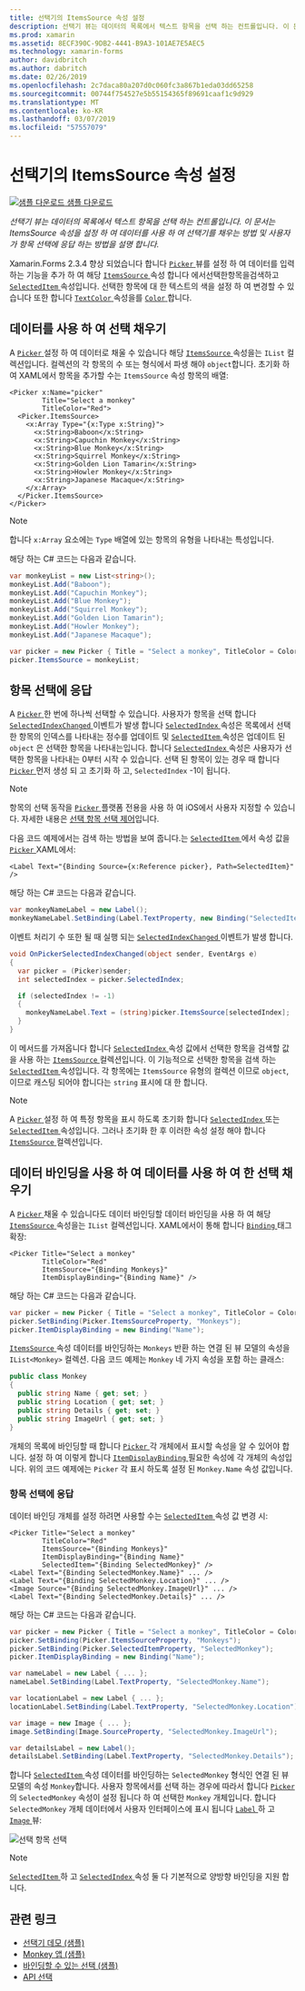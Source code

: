 ```yaml
---
title: 선택기의 ItemsSource 속성 설정
description: 선택기 뷰는 데이터의 목록에서 텍스트 항목을 선택 하는 컨트롤입니다. 이 문서는 ItemsSource 속성을 설정 하 여 데이터를 사용 하 여 선택기를 채우는 방법 및 사용자가 항목 선택에 응답 하는 방법을 설명 합니다.
ms.prod: xamarin
ms.assetid: 8ECF390C-9DB2-4441-B9A3-101AE7E5AEC5
ms.technology: xamarin-forms
author: davidbritch
ms.author: dabritch
ms.date: 02/26/2019
ms.openlocfilehash: 2c7daca80a207d0c060fc3a867b1eda03dd65258
ms.sourcegitcommit: 00744f754527e5b55154365f89691caaf1c9d929
ms.translationtype: MT
ms.contentlocale: ko-KR
ms.lasthandoff: 03/07/2019
ms.locfileid: "57557079"
---
```

# <a name="setting-a-pickers-itemssource-property"></a>선택기의 ItemsSource 속성 설정

[![샘플 다운로드](~/media/shared/download.png) 샘플 다운로드](https://developer.xamarin.com/samples/xamarin-forms/UserInterface/MonkeyAppPicker/)

_선택기 뷰는 데이터의 목록에서 텍스트 항목을 선택 하는 컨트롤입니다. 이 문서는 ItemsSource 속성을 설정 하 여 데이터를 사용 하 여 선택기를 채우는 방법 및 사용자가 항목 선택에 응답 하는 방법을 설명 합니다._

Xamarin.Forms 2.3.4 향상 되었습니다 합니다 [ `Picker` ](xref:Xamarin.Forms.Picker) 뷰를 설정 하 여 데이터를 입력 하는 기능을 추가 하 여 해당 [ `ItemsSource` ](xref:Xamarin.Forms.Picker.ItemsSource) 속성 합니다 에서선택한항목을검색하고[ `SelectedItem` ](xref:Xamarin.Forms.Picker.SelectedItem) 속성입니다. 선택한 항목에 대 한 텍스트의 색을 설정 하 여 변경할 수 있습니다 또한 합니다 [ `TextColor` ](xref:Xamarin.Forms.Picker.TextColor) 속성을를 [ `Color` ](xref:Xamarin.Forms.Color)합니다.

## <a name="populating-a-picker-with-data"></a>데이터를 사용 하 여 선택 채우기

A [ `Picker` ](xref:Xamarin.Forms.Picker) 설정 하 여 데이터로 채울 수 있습니다 해당 [ `ItemsSource` ](xref:Xamarin.Forms.Picker.ItemsSource) 속성을는 `IList` 컬렉션입니다. 컬렉션의 각 항목의 수 또는 형식에서 파생 해야 `object`합니다. 초기화 하 여 XAML에서 항목을 추가할 수는 `ItemsSource` 속성 항목의 배열:

```xaml
<Picker x:Name="picker"
        Title="Select a monkey"
        TitleColor="Red">
  <Picker.ItemsSource>
    <x:Array Type="{x:Type x:String}">
      <x:String>Baboon</x:String>
      <x:String>Capuchin Monkey</x:String>
      <x:String>Blue Monkey</x:String>
      <x:String>Squirrel Monkey</x:String>
      <x:String>Golden Lion Tamarin</x:String>
      <x:String>Howler Monkey</x:String>
      <x:String>Japanese Macaque</x:String>
    </x:Array>
  </Picker.ItemsSource>
</Picker>
```

> [!NOTE]
> 합니다 `x:Array` 요소에는 `Type` 배열에 있는 항목의 유형을 나타내는 특성입니다.

해당 하는 C# 코드는 다음과 같습니다.

```csharp
var monkeyList = new List<string>();
monkeyList.Add("Baboon");
monkeyList.Add("Capuchin Monkey");
monkeyList.Add("Blue Monkey");
monkeyList.Add("Squirrel Monkey");
monkeyList.Add("Golden Lion Tamarin");
monkeyList.Add("Howler Monkey");
monkeyList.Add("Japanese Macaque");

var picker = new Picker { Title = "Select a monkey", TitleColor = Color.Red };
picker.ItemsSource = monkeyList;
```

## <a name="responding-to-item-selection"></a>항목 선택에 응답

A [ `Picker` ](xref:Xamarin.Forms.Picker) 한 번에 하나씩 선택할 수 있습니다. 사용자가 항목을 선택 합니다 [ `SelectedIndexChanged` ](xref:Xamarin.Forms.Picker.SelectedIndexChanged) 이벤트가 발생 합니다 [ `SelectedIndex` ](xref:Xamarin.Forms.Picker.SelectedIndex) 속성은 목록에서 선택한 항목의 인덱스를 나타내는 정수를 업데이트 및 [ `SelectedItem` ](xref:Xamarin.Forms.Picker.SelectedItem) 속성은 업데이트 된 `object` 은 선택한 항목을 나타내는입니다. 합니다 [ `SelectedIndex` ](xref:Xamarin.Forms.Picker.SelectedIndex) 속성은 사용자가 선택한 항목을 나타내는 0부터 시작 수 있습니다. 선택 된 항목이 있는 경우 때 합니다 [ `Picker` ](xref:Xamarin.Forms.Picker) 먼저 생성 되 고 초기화 하 고, `SelectedIndex` -1이 됩니다.

> [!NOTE]
> 항목의 선택 동작을 [ `Picker` ](xref:Xamarin.Forms.Picker) 플랫폼 전용을 사용 하 여 iOS에서 사용자 지정할 수 있습니다. 자세한 내용은 [선택 항목 선택 제어](~/xamarin-forms/platform/ios/picker-selection.md)입니다.

다음 코드 예제에서는 검색 하는 방법을 보여 줍니다.는 [ `SelectedItem` ](xref:Xamarin.Forms.Picker.SelectedItem) 에서 속성 값을 [ `Picker` ](xref:Xamarin.Forms.Picker) XAML에서:

```xaml
<Label Text="{Binding Source={x:Reference picker}, Path=SelectedItem}" />
```

해당 하는 C# 코드는 다음과 같습니다.

```csharp
var monkeyNameLabel = new Label();
monkeyNameLabel.SetBinding(Label.TextProperty, new Binding("SelectedItem", source: picker));
```

이벤트 처리기 수 또한 될 때 실행 되는 [ `SelectedIndexChanged` ](xref:Xamarin.Forms.Picker.SelectedIndexChanged) 이벤트가 발생 합니다.

```csharp
void OnPickerSelectedIndexChanged(object sender, EventArgs e)
{
  var picker = (Picker)sender;
  int selectedIndex = picker.SelectedIndex;

  if (selectedIndex != -1)
  {
    monkeyNameLabel.Text = (string)picker.ItemsSource[selectedIndex];
  }
}
```

이 메서드를 가져옵니다 합니다 [ `SelectedIndex` ](xref:Xamarin.Forms.Picker.SelectedIndex) 속성 값에서 선택한 항목을 검색할 값을 사용 하는 [ `ItemsSource` ](xref:Xamarin.Forms.Picker.ItemsSource) 컬렉션입니다. 이 기능적으로 선택한 항목을 검색 하는 [ `SelectedItem` ](xref:Xamarin.Forms.Picker.SelectedItem) 속성입니다. 각 항목에는 `ItemsSource` 유형의 컬렉션 이므로 `object`, 이므로 캐스팅 되어야 합니다는 `string` 표시에 대 한 합니다.

> [!NOTE]
> A [ `Picker` ](xref:Xamarin.Forms.Picker) 설정 하 여 특정 항목을 표시 하도록 초기화 합니다 [ `SelectedIndex` ](xref:Xamarin.Forms.Picker.SelectedIndex) 또는 [ `SelectedItem` ](xref:Xamarin.Forms.Picker.SelectedItem) 속성입니다. 그러나 초기화 한 후 이러한 속성 설정 해야 합니다 [ `ItemsSource` ](xref:Xamarin.Forms.Picker.ItemsSource) 컬렉션입니다.

## <a name="populating-a-picker-with-data-using-data-binding"></a>데이터 바인딩을 사용 하 여 데이터를 사용 하 여 한 선택 채우기

A [ `Picker` ](xref:Xamarin.Forms.Picker) 채울 수 있습니다도 데이터 바인딩할 데이터 바인딩을 사용 하 여 해당 [ `ItemsSource` ](xref:Xamarin.Forms.Picker.ItemsSource) 속성을는 `IList` 컬렉션입니다. XAML에서이 통해 합니다 [ `Binding` ](xref:Xamarin.Forms.Xaml.BindingExtension) 태그 확장:

```xaml
<Picker Title="Select a monkey"
        TitleColor="Red"
        ItemsSource="{Binding Monkeys}"
        ItemDisplayBinding="{Binding Name}" />
```

해당 하는 C# 코드는 다음과 같습니다.

```csharp
var picker = new Picker { Title = "Select a monkey", TitleColor = Color.Red };
picker.SetBinding(Picker.ItemsSourceProperty, "Monkeys");
picker.ItemDisplayBinding = new Binding("Name");
```

[ `ItemsSource` ](xref:Xamarin.Forms.Picker.ItemsSource) 속성 데이터를 바인딩하는 `Monkeys` 반환 하는 연결 된 뷰 모델의 속성을 `IList<Monkey>` 컬렉션. 다음 코드 예제는 `Monkey` 네 가지 속성을 포함 하는 클래스:

```csharp
public class Monkey
{
  public string Name { get; set; }
  public string Location { get; set; }
  public string Details { get; set; }
  public string ImageUrl { get; set; }
}
```

개체의 목록에 바인딩할 때 합니다 [ `Picker` ](xref:Xamarin.Forms.Picker) 각 개체에서 표시할 속성을 알 수 있어야 합니다. 설정 하 여 이렇게 합니다 [ `ItemDisplayBinding` ](xref:Xamarin.Forms.Picker.ItemDisplayBinding) 필요한 속성에 각 개체의 속성입니다. 위의 코드 예제에는 `Picker` 각 표시 하도록 설정 된 `Monkey.Name` 속성 값입니다.

### <a name="responding-to-item-selection"></a>항목 선택에 응답

데이터 바인딩 개체를 설정 하려면 사용할 수는 [ `SelectedItem` ](xref:Xamarin.Forms.Picker.SelectedItem) 속성 값 변경 시:

```xaml
<Picker Title="Select a monkey"
        TitleColor="Red"
        ItemsSource="{Binding Monkeys}"
        ItemDisplayBinding="{Binding Name}"
        SelectedItem="{Binding SelectedMonkey}" />
<Label Text="{Binding SelectedMonkey.Name}" ... />
<Label Text="{Binding SelectedMonkey.Location}" ... />
<Image Source="{Binding SelectedMonkey.ImageUrl}" ... />
<Label Text="{Binding SelectedMonkey.Details}" ... />
```

해당 하는 C# 코드는 다음과 같습니다.

```csharp
var picker = new Picker { Title = "Select a monkey", TitleColor = Color.Red };
picker.SetBinding(Picker.ItemsSourceProperty, "Monkeys");
picker.SetBinding(Picker.SelectedItemProperty, "SelectedMonkey");
picker.ItemDisplayBinding = new Binding("Name");

var nameLabel = new Label { ... };
nameLabel.SetBinding(Label.TextProperty, "SelectedMonkey.Name");

var locationLabel = new Label { ... };
locationLabel.SetBinding(Label.TextProperty, "SelectedMonkey.Location");

var image = new Image { ... };
image.SetBinding(Image.SourceProperty, "SelectedMonkey.ImageUrl");

var detailsLabel = new Label();
detailsLabel.SetBinding(Label.TextProperty, "SelectedMonkey.Details");
```

합니다 [ `SelectedItem` ](xref:Xamarin.Forms.Picker.SelectedItem) 속성 데이터를 바인딩하는 `SelectedMonkey` 형식인 연결 된 뷰 모델의 속성 `Monkey`합니다. 사용자 항목에서를 선택 하는 경우에 따라서 합니다 [ `Picker` ](xref:Xamarin.Forms.Picker)의 `SelectedMonkey` 속성이 설정 됩니다 하 여 선택한 `Monkey` 개체입니다. 합니다 `SelectedMonkey` 개체 데이터에서 사용자 인터페이스에 표시 됩니다 [ `Label` ](xref:Xamarin.Forms.Label) 하 고 [ `Image` ](xref:Xamarin.Forms.Image) 뷰:

![](populating-itemssource-images/monkeys.png "선택 항목 선택")

> [!NOTE]
> [ `SelectedItem` ](xref:Xamarin.Forms.Picker.SelectedItem) 하 고 [ `SelectedIndex` ](xref:Xamarin.Forms.Picker.SelectedIndex) 속성 둘 다 기본적으로 양방향 바인딩을 지원 합니다.

## <a name="related-links"></a>관련 링크

- [선택기 데모 (샘플)](https://developer.xamarin.com/samples/xamarin-forms/UserInterface/PickerDemo/)
- [Monkey 앱 (샘플)](https://developer.xamarin.com/samples/xamarin-forms/UserInterface/MonkeyAppPicker/)
- [바인딩할 수 있는 선택 (샘플)](https://developer.xamarin.com/samples/xamarin-forms/UserInterface/BindablePicker/)
- [API 선택](xref:Xamarin.Forms.Picker)
